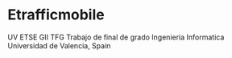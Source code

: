 # Etrafficmobile
UV ETSE GII TFG
Trabajo de final de grado Ingenieria Informatica Universidad de Valencia, Spain
